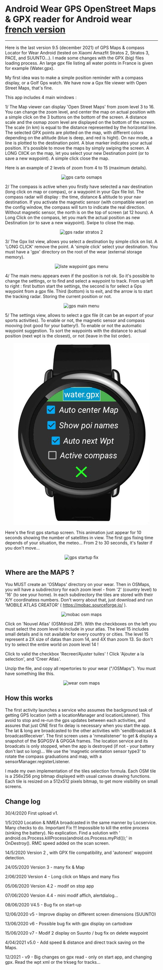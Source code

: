 # Android Wear GPS OpenStreet Maps & GPX reader for Android wear     [french version](Amazfit-Stratos-GPS-locator/blob/master/readme.md)
----------------------------------------------------------------
Here is the last version 9.5 (december 2021) of GPS Maps & compass Locator for Wear Android (tested on Xiaomi Amazfit Stratos 2, Stratos 3, PACE, and SUUNTO...).
I made some changes with the GPX (big) files loading process. 
An large gpx file listing all water points in France is given for example (Water.gpx).

My first idea was to make a simple position reminder with a compass display, or a Golf Gps watch. We have now a Gpx file viewer with Open Street Maps, that's fine.

This app includes 4 main windows :

1/ The Map viewer can display 'Open Street Maps' from zoom level 3 to 16. You can change the zoom level, and center the map on actual position with a simple click on the 3 buttons on the bottom of the screen. A distance scale and the osmap zoom level are displayed on the bottom of the screen. The scale (in km) is equal to the distance represented by the horizontal line. 
The selected GPX points are plotted on the map, with different colors depending on the altitude (blue is deep, and red is hight).
On nav mode, a line is plotted to the destination point.
A blue marker indicates your actual position.
It's possible to move the maps by simply swiping the screen.
A LONG ClICK on the map, let you select your new Destination point (or to save a new waypoint).
A simple click close the map.

Here is an example of 2 levels of zoom from 4 to 15 (maximum details).

<center><img src="/6-carto3.jpg" alt="gps carto osmaps"/></center>

2/ The compass is active when you firstly have selected a nav destination (long click on map or compas), or a waypoint in your Gpx file list.
The compass radar will display : the time, distance & altitude to your nav destination.
If you activate the magnetic sensor (with compatible wear) on the config window, the compass will turn to indicate the real direction.
Without magnetic sensor, the north is on the top of screen (at 12 hours).
A Long Click on the compass, let you mark the actual position as new Destination (or to save a new waypoint).
Swipe to close the map.

<center><img src="/5-scann.jpg" alt="gps radar stratos 2"/></center>

3/ The Gpx list view, allows you select a destination by simple click on list.
A 'LONG CLICK' remove the point. A 'simple click' select your destination.
You must have a 'gpx' directory on the root of the wear (external storage memory).

<center><img src="/3-wpt-liste.jpg" alt="liste waypoint gps menu"/></center>

4/ The main menu appears even if the position is not ok. So it's possible to change the settings, or to find and select a waypoint to track.
From up left to right : first button start the settings, the second is for select a Gps waypoint from a gpx file.
Third (bottom) is to exit, and the arrow is to start the tracking radar. Storing the current position or not.

<center><img src="/2-main-screen.jpg" alt="gps main menu"/></center>

5/ The settings view, allows to select a gpx file (it can be an export of your sports activities).
To enable or not, the magnetic sensor and compass mooving (not good for your battery!).
To enable or not the automatic waypoint suggestion.
To sort the waypoints with the distance to actual position (next wpt is the closest), or not (leave in the list order).

<center><img src="/4-settings.jpg" alt="gps radar stratos 2"/></center>

Here's the first gps startup screen. This animation just appear for 10 seconds showing the number of satellites in view.
The first gps fixing time depends of your situation, the meteo... From 2 to 30 seconds, it's faster if you don't move...

<center><img src="/1-startscreen.jpg" alt="gps startup fix"/></center>

Where are the MAPS ?
-------------------
You MUST create an 'OSMaps' directory on your wear.
Then in OSMaps, you will have a subdirectory for each zoom level - from '2' (country level) to '16' (to see your home).
In each subdirectory the tiles are stored with their X/Y coordinatess numbers.
Don't worry about that, just download and run 'MOBILE ATLAS CREATOR' ( https://mobac.sourceforge.io/ ).

<center><img src="/mobac1.jpg" alt="mobac osm maps"/></center>

Click on 'Nouvel Atlas' (OSMdroid ZIP). With the checkboxes on the left you must select the zoom level to include in your atlas.
The level 15 includes small details and is not available for every country or cities. The level 15 represent a 2X size of datas than zoom 14, and 4X than zoom 13. So don't try to select the entire world on zoom level 14 !

Click to valid the checkbox 'Recreer/Ajuster tuiles' !
Click 'Ajouter a la selection', and 'Creer Atlas'.

Unzip the file, and copy all repertories to your wear ("/OSMaps").
You must have something like this.

<center><img src="/osmaps-wear1.jpg" alt="wear osm maps"/></center>

How this works
--------------
The first activity launches a service who assumes the background task of getting GPS location (with a locationManager and locationListener). This avoid to stop and re-run the gps updates between each activities, and assures that just ONE first fix delay is necessary when you start the app.
The lat & long are broadcasted to the other activities with 'sendBroadcast & broadcastReceiver'.
The first screen uses a 'nmealistener' to get & display a snapshot of the $GPGSV & GPGGA frames.
The location service and its broadcats is only stopped, when the app is destroyed (if not - your battery don't last so long)...
We use the 'magnetic orientation sensor type3' to rotate the compass graduations and map, with a sensorManager.registerListener.

I made my own implementation of the tiles selection formula. Each OSM tile is a 256x256 png bitmap displayed with usual canvas drawing functions.
Each tile is resized on a 512x512 pixels bitmap, to get more visibility on small screens.

Change log
----------
30/4/2020 First upload v1.

1/5/2020  Location & NMEA broadcasted in the same manner by Locservice. Many checks to do.
          Important Fix !!! Impossible to kill the entire process (sinking the battery). No explication. Find a solution with ' android.os.Process.killProcess(android.os.Process.myPid());' in OnDestroy().
          RMC speed added on the scan screen.
         
14/5/2020  Version 2 , with GPX file compatibility, and 'autonext' waypoint detection.

24/05/2020 Version 3 - many fix & Map

2/06/2020  Version 4 - Long click on Maps and many fixs

05/06/2020 Version 4.2 - modif on stop app

07/06/2020 Version 4.4 - mini modif affich, alertdialog...

08/06/2020 V4.5 - Bug fix on start-up

12/06/2020 v5 - Improve display on different screen dimensions (SUUNTO)

13/06/2020 v6 - Possible bug fix with gpx display on cartodraw

15/06/2020 v7 - Modif 2 display on Suunto / bug fix on delete waypoint 

4/04/2021 v5.0 - Add speed & distance and direct track saving on the Maps.

12/2021 - v9 - Big changes on gpx read - only on start app, and changing gpx.
         Read the wpt xml or the trkseg for tracks...
